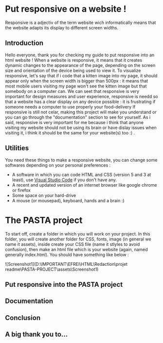 # Put responsive on a website !
Responsive is a adjectiv of the term website wich informatically means that the website adapts its display to different screen widths.
## Introduction 
Hello everyone, thank you for checking my guide to put responsive into an html website ! When a website is responsive, it means that it creates dynamic changes to the appearance of the page, depending on the screen size and orientation of the device being used to view it. To visualize responsive, let's say that if i code that a kitten image into my page, it should appear only when the screen width is bigger than 500px : it means that most mobile users visiting my page won't see the kitten image but that somebody on a computer can. We can seet that responsive is very important for design measures and user experience, responsive is needd so that a website has a clear display on any device possible : it is frustrating if someone needs a computer to use properly your food-delivery If responsive is still not celar, making this project will make you understand or you can go through the "documentation" section to see for yourself. As i said, responsive is very important for me because i think that anyone visiting my website should not be using its brain or have dislay issues when visiting it, i think it should be the same for your website(s) too :) .
## Utilities
You need these things to make a responsive website, you can change some softwares depending on your personal preferences : 
- A software in which you can code HTML and CSS (version 5 and 3 at least), use [Visual Studio Code](https://code.visualstudio.com/) if you don't have any.
- A recent and updated version of an internet browser like google chrome or firefox
- Some space on your hard-drive
- A mouse (or mousepad), keyboard, hands and a brain :)
# The PASTA project
To start off, create a folder in which you will work on your project. In this folder, you will create another folder for CSS, fonts, image (in general we name it assets), inside create your CSS file (name it stlyles to avoid confusion), then make an html file which is your website (again, named generally index.html). You should have something like below : 

![Screenshot1](D:\IMPORTANT\EFREI\HTML\Redaction\projet readme\PASTA-PROJECT\assets\Screenshot1)
## Put responsive into the PASTA project
## Documentation
## Conclusion
## A big thank you to...
